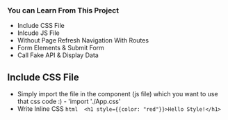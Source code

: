 ### You can Learn From This Project 
- Include CSS File
- Inlcude JS File
- Without Page Refresh Navigation With Routes
- Form Elements & Submit Form
- Call Fake API & Display Data

## Include CSS File
 -  Simply import the file in the component (js file) which you want to use that css code :) - 'import './App.css'
 - Write Inline CSS ``html  <h1 style={{color: "red"}}>Hello Style!</h1>``
